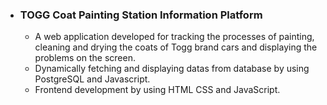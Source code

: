 - ### TOGG Coat Painting Station Information Platform
    - A web application developed for tracking the processes of painting, cleaning and drying the coats of Togg brand cars and displaying the problems on the screen.
    - Dynamically fetching and displaying datas from database by using PostgreSQL and Javascript.
    - Frontend development by using HTML CSS and JavaScript.
